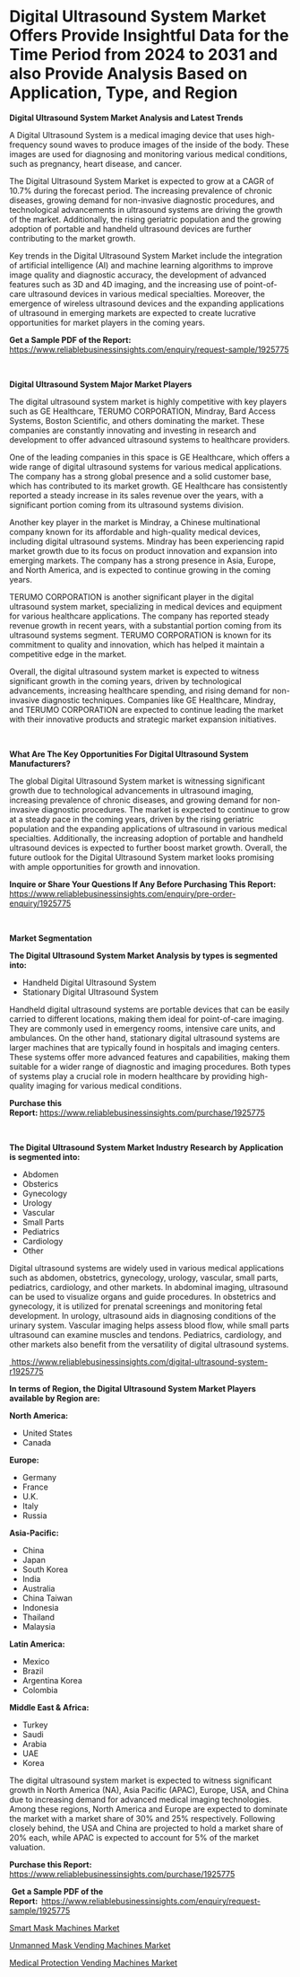 <p><h1>Digital Ultrasound System Market Offers Provide Insightful Data for the Time Period from 2024 to 2031 and also Provide Analysis Based on Application, Type, and Region</h1></p><p><strong>Digital Ultrasound System Market Analysis and Latest Trends</strong></p>
<p><p>A Digital Ultrasound System is a medical imaging device that uses high-frequency sound waves to produce images of the inside of the body. These images are used for diagnosing and monitoring various medical conditions, such as pregnancy, heart disease, and cancer.</p><p>The Digital Ultrasound System Market is expected to grow at a CAGR of 10.7% during the forecast period. The increasing prevalence of chronic diseases, growing demand for non-invasive diagnostic procedures, and technological advancements in ultrasound systems are driving the growth of the market. Additionally, the rising geriatric population and the growing adoption of portable and handheld ultrasound devices are further contributing to the market growth.</p><p>Key trends in the Digital Ultrasound System Market include the integration of artificial intelligence (AI) and machine learning algorithms to improve image quality and diagnostic accuracy, the development of advanced features such as 3D and 4D imaging, and the increasing use of point-of-care ultrasound devices in various medical specialties. Moreover, the emergence of wireless ultrasound devices and the expanding applications of ultrasound in emerging markets are expected to create lucrative opportunities for market players in the coming years.</p></p>
<p><strong>Get a Sample PDF of the Report:&nbsp;</strong> <a href="https://www.reliablebusinessinsights.com/enquiry/request-sample/1925775">https://www.reliablebusinessinsights.com/enquiry/request-sample/1925775</a></p>
<p>&nbsp;</p>
<p><strong>Digital Ultrasound System Major Market Players</strong></p>
<p><p>The digital ultrasound system market is highly competitive with key players such as GE Healthcare, TERUMO CORPORATION, Mindray, Bard Access Systems, Boston Scientific, and others dominating the market. These companies are constantly innovating and investing in research and development to offer advanced ultrasound systems to healthcare providers.</p><p>One of the leading companies in this space is GE Healthcare, which offers a wide range of digital ultrasound systems for various medical applications. The company has a strong global presence and a solid customer base, which has contributed to its market growth. GE Healthcare has consistently reported a steady increase in its sales revenue over the years, with a significant portion coming from its ultrasound systems division.</p><p>Another key player in the market is Mindray, a Chinese multinational company known for its affordable and high-quality medical devices, including digital ultrasound systems. Mindray has been experiencing rapid market growth due to its focus on product innovation and expansion into emerging markets. The company has a strong presence in Asia, Europe, and North America, and is expected to continue growing in the coming years.</p><p>TERUMO CORPORATION is another significant player in the digital ultrasound system market, specializing in medical devices and equipment for various healthcare applications. The company has reported steady revenue growth in recent years, with a substantial portion coming from its ultrasound systems segment. TERUMO CORPORATION is known for its commitment to quality and innovation, which has helped it maintain a competitive edge in the market.</p><p>Overall, the digital ultrasound system market is expected to witness significant growth in the coming years, driven by technological advancements, increasing healthcare spending, and rising demand for non-invasive diagnostic techniques. Companies like GE Healthcare, Mindray, and TERUMO CORPORATION are expected to continue leading the market with their innovative products and strategic market expansion initiatives.</p></p>
<p>&nbsp;</p>
<p><strong>What Are The Key Opportunities For Digital Ultrasound System Manufacturers?</strong></p>
<p><p>The global Digital Ultrasound System market is witnessing significant growth due to technological advancements in ultrasound imaging, increasing prevalence of chronic diseases, and growing demand for non-invasive diagnostic procedures. The market is expected to continue to grow at a steady pace in the coming years, driven by the rising geriatric population and the expanding applications of ultrasound in various medical specialties. Additionally, the increasing adoption of portable and handheld ultrasound devices is expected to further boost market growth. Overall, the future outlook for the Digital Ultrasound System market looks promising with ample opportunities for growth and innovation.</p></p>
<p><strong>Inquire or Share Your Questions If Any Before Purchasing This Report:</strong> <a href="https://www.reliablebusinessinsights.com/enquiry/pre-order-enquiry/1925775">https://www.reliablebusinessinsights.com/enquiry/pre-order-enquiry/1925775</a></p>
<p>&nbsp;</p>
<p><strong>Market Segmentation</strong></p>
<p><strong>The Digital Ultrasound System Market Analysis by types is segmented into:</strong></p>
<p><ul><li>Handheld Digital Ultrasound System</li><li>Stationary Digital Ultrasound System</li></ul></p>
<p><p>Handheld digital ultrasound systems are portable devices that can be easily carried to different locations, making them ideal for point-of-care imaging. They are commonly used in emergency rooms, intensive care units, and ambulances. On the other hand, stationary digital ultrasound systems are larger machines that are typically found in hospitals and imaging centers. These systems offer more advanced features and capabilities, making them suitable for a wider range of diagnostic and imaging procedures. Both types of systems play a crucial role in modern healthcare by providing high-quality imaging for various medical conditions.</p></p>
<p><strong>Purchase this Report:&nbsp;</strong><a href="https://www.reliablebusinessinsights.com/purchase/1925775">https://www.reliablebusinessinsights.com/purchase/1925775</a></p>
<p>&nbsp;</p>
<p><strong>The Digital Ultrasound System Market Industry Research by Application is segmented into:</strong></p>
<p><ul><li>Abdomen</li><li>Obsterics</li><li>Gynecology</li><li>Urology</li><li>Vascular</li><li>Small Parts</li><li>Pediatrics</li><li>Cardiology</li><li>Other</li></ul></p>
<p><p>Digital ultrasound systems are widely used in various medical applications such as abdomen, obstetrics, gynecology, urology, vascular, small parts, pediatrics, cardiology, and other markets. In abdominal imaging, ultrasound can be used to visualize organs and guide procedures. In obstetrics and gynecology, it is utilized for prenatal screenings and monitoring fetal development. In urology, ultrasound aids in diagnosing conditions of the urinary system. Vascular imaging helps assess blood flow, while small parts ultrasound can examine muscles and tendons. Pediatrics, cardiology, and other markets also benefit from the versatility of digital ultrasound systems.</p></p>
<p><a href="https://www.reliablebusinessinsights.com/digital-ultrasound-system-r1925775">&nbsp;https://www.reliablebusinessinsights.com/digital-ultrasound-system-r1925775</a></p>
<p><strong>In terms of Region, the Digital Ultrasound System Market Players available by Region are:</strong></p>
<p>
    <p> <strong> North America: </strong>
        <ul>
            <li>United States</li>
            <li>Canada</li>
        </ul>
        </p> 
    <p> <strong> Europe: </strong>
        <ul>
            <li>Germany</li>
            <li>France</li>
            <li>U.K.</li>
            <li>Italy</li>
            <li>Russia</li>
        </ul>
        </p> 
    <p> <strong> Asia-Pacific: </strong>
        <ul>
            <li>China</li>
            <li>Japan</li>
            <li>South Korea</li>
            <li>India</li>
            <li>Australia</li>
            <li>China Taiwan</li>
            <li>Indonesia</li>
            <li>Thailand</li>
            <li>Malaysia</li>
        </ul>
        </p> 
    <p> <strong> Latin America: </strong>
        <ul>
            <li>Mexico</li>
            <li>Brazil</li>
            <li>Argentina Korea</li>
            <li>Colombia</li>
        </ul>
        </p> 
    <p> <strong> Middle East & Africa: </strong>
        <ul>
            <li>Turkey</li>
            <li>Saudi</li>
            <li>Arabia</li>
            <li>UAE</li>
            <li>Korea</li>
        </ul>
    </p>
    </p>
<p><p>The digital ultrasound system market is expected to witness significant growth in North America (NA), Asia Pacific (APAC), Europe, USA, and China due to increasing demand for advanced medical imaging technologies. Among these regions, North America and Europe are expected to dominate the market with a market share of 30% and 25% respectively. Following closely behind, the USA and China are projected to hold a market share of 20% each, while APAC is expected to account for 5% of the market valuation.</p></p>
<p><strong>Purchase this Report: </strong><a href="https://www.reliablebusinessinsights.com/purchase/1925775">https://www.reliablebusinessinsights.com/purchase/1925775</a></p>
<p>&nbsp;<strong>Get a Sample PDF of the Report:&nbsp;&nbsp;</strong><a href="https://www.reliablebusinessinsights.com/enquiry/request-sample/1925775">https://www.reliablebusinessinsights.com/enquiry/request-sample/1925775</a></p>
<p><strong></strong></p>
<p><p><a href="https://github.com/juniordelafrance/Market-Research-Report-List-4/blob/main/smart-mask-machines-market.md">Smart Mask Machines Market</a></p><p><a href="https://github.com/rahu1506/Market-Research-Report-List-5/blob/main/unmanned-mask-vending-machines-market.md">Unmanned Mask Vending Machines Market</a></p><p><a href="https://github.com/FassouRP/Market-Research-Report-List-5/blob/main/medical-protection-vending-machines-market.md">Medical Protection Vending Machines Market</a></p></p>